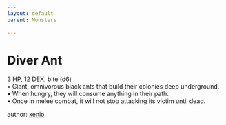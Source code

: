 ```yaml
---
layout: default
parent: Monsters 
   
--- 
```

# Diver Ant
3 HP, 12 DEX, bite (d6)  
• Giant, omnivorous black ants that build their colonies deep underground.  
• When hungry, they will consume anything in their path.  
• Once in melee combat, it will not stop attacking its victim until dead.  




author: [xenio](https://xenioinabottle.blogspot.com/2021/02/classic-monsters-for-cairnito-part-1.html) 


